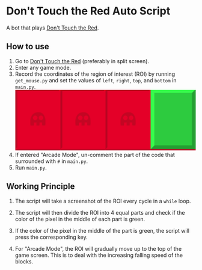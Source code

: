 # Don't Touch the Red Auto Script

A bot that plays [Don't Touch the Red](https://www.addictinggames.com/clicker/dont-touch-the-red?ref=hackernoon.com#url).

## How to use

1. Go to [Don't Touch the Red](https://www.addictinggames.com/clicker/dont-touch-the-red?ref=hackernoon.com#url) (preferably in split screen).
2. Enter any game mode.
3. Record the coordinates of the region of interest (ROI) by running `get_mouse.py` and set the values of `left`, `right`, `top`, and `bottom` in `main.py`.
   ![ROI](./region_of_interest.png)
4. If entered "Arcade Mode", un-comment the part of the code that surrounded with `#` in `main.py`.
5. Run `main.py`.

## Working Principle

1. The script will take a screenshot of the ROI every cycle in a `while` loop.

2. The script will then divide the ROI into 4 equal parts and check if the color of the pixel in the middle of each part is green.

3. If the color of the pixel in the middle of the part is green, the script will press the corresponding key.

4. For "Arcade Mode", the ROI will gradually move up to the top of the game screen. This is to deal with the increasing falling speed of the blocks.
